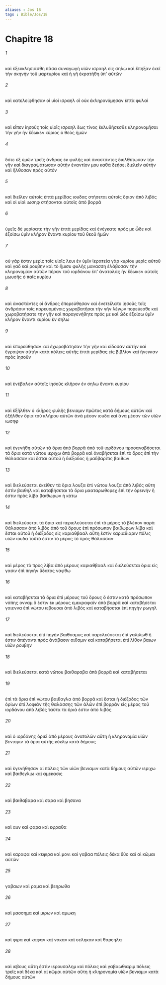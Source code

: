 ```yaml
---
aliases : Jos 18
tags : Bible/Jos/18
---
```


# Chapitre 18

###### 1
καὶ ἐξεκκλησιάσθη πᾶσα συναγωγὴ υἱῶν ισραηλ εἰς σηλω καὶ ἔπηξαν ἐκεῖ τὴν σκηνὴν τοῦ μαρτυρίου καὶ ἡ γῆ ἐκρατήθη ὑπ' αὐτῶν
###### 2
καὶ κατελείφθησαν οἱ υἱοὶ ισραηλ οἳ οὐκ ἐκληρονόμησαν ἑπτὰ φυλαί
###### 3
καὶ εἶπεν ἰησοῦς τοῖς υἱοῖς ισραηλ ἕως τίνος ἐκλυθήσεσθε κληρονομῆσαι τὴν γῆν ἣν ἔδωκεν κύριος ὁ θεὸς ἡμῶν
###### 4
δότε ἐξ ὑμῶν τρεῖς ἄνδρας ἐκ φυλῆς καὶ ἀναστάντες διελθέτωσαν τὴν γῆν καὶ διαγραψάτωσαν αὐτὴν ἐναντίον μου καθὰ δεήσει διελεῖν αὐτήν καὶ ἤλθοσαν πρὸς αὐτόν
###### 5
καὶ διεῖλεν αὐτοῖς ἑπτὰ μερίδας ιουδας στήσεται αὐτοῖς ὅριον ἀπὸ λιβός καὶ οἱ υἱοὶ ιωσηφ στήσονται αὐτοῖς ἀπὸ βορρᾶ
###### 6
ὑμεῖς δὲ μερίσατε τὴν γῆν ἑπτὰ μερίδας καὶ ἐνέγκατε πρός με ὧδε καὶ ἐξοίσω ὑμῖν κλῆρον ἔναντι κυρίου τοῦ θεοῦ ἡμῶν
###### 7
οὐ γάρ ἐστιν μερὶς τοῖς υἱοῖς λευι ἐν ὑμῖν ἱερατεία γὰρ κυρίου μερὶς αὐτοῦ καὶ γαδ καὶ ρουβην καὶ τὸ ἥμισυ φυλῆς μανασση ἐλάβοσαν τὴν κληρονομίαν αὐτῶν πέραν τοῦ ιορδάνου ἐπ' ἀνατολάς ἣν ἔδωκεν αὐτοῖς μωυσῆς ὁ παῖς κυρίου
###### 8
καὶ ἀναστάντες οἱ ἄνδρες ἐπορεύθησαν καὶ ἐνετείλατο ἰησοῦς τοῖς ἀνδράσιν τοῖς πορευομένοις χωροβατῆσαι τὴν γῆν λέγων πορεύεσθε καὶ χωροβατήσατε τὴν γῆν καὶ παραγενήθητε πρός με καὶ ὧδε ἐξοίσω ὑμῖν κλῆρον ἔναντι κυρίου ἐν σηλω
###### 9
καὶ ἐπορεύθησαν καὶ ἐχωροβάτησαν τὴν γῆν καὶ εἴδοσαν αὐτὴν καὶ ἔγραψαν αὐτὴν κατὰ πόλεις αὐτῆς ἑπτὰ μερίδας εἰς βιβλίον καὶ ἤνεγκαν πρὸς ἰησοῦν
###### 10
καὶ ἐνέβαλεν αὐτοῖς ἰησοῦς κλῆρον ἐν σηλω ἔναντι κυρίου
###### 11
καὶ ἐξῆλθεν ὁ κλῆρος φυλῆς βενιαμιν πρῶτος κατὰ δήμους αὐτῶν καὶ ἐξῆλθεν ὅρια τοῦ κλήρου αὐτῶν ἀνὰ μέσον ιουδα καὶ ἀνὰ μέσον τῶν υἱῶν ιωσηφ
###### 12
καὶ ἐγενήθη αὐτῶν τὰ ὅρια ἀπὸ βορρᾶ ἀπὸ τοῦ ιορδάνου προσαναβήσεται τὰ ὅρια κατὰ νώτου ιεριχω ἀπὸ βορρᾶ καὶ ἀναβήσεται ἐπὶ τὸ ὄρος ἐπὶ τὴν θάλασσαν καὶ ἔσται αὐτοῦ ἡ διέξοδος ἡ μαδβαρῖτις βαιθων
###### 13
καὶ διελεύσεται ἐκεῖθεν τὰ ὅρια λουζα ἐπὶ νώτου λουζα ἀπὸ λιβός αὕτη ἐστὶν βαιθηλ καὶ καταβήσεται τὰ ὅρια μααταρωθορεχ ἐπὶ τὴν ὀρεινήν ἥ ἐστιν πρὸς λίβα βαιθωρων ἡ κάτω
###### 14
καὶ διελεύσεται τὰ ὅρια καὶ περιελεύσεται ἐπὶ τὸ μέρος τὸ βλέπον παρὰ θάλασσαν ἀπὸ λιβὸς ἀπὸ τοῦ ὄρους ἐπὶ πρόσωπον βαιθωρων λίβα καὶ ἔσται αὐτοῦ ἡ διέξοδος εἰς καριαθβααλ αὕτη ἐστὶν καριαθιαριν πόλις υἱῶν ιουδα τοῦτό ἐστιν τὸ μέρος τὸ πρὸς θάλασσαν
###### 15
καὶ μέρος τὸ πρὸς λίβα ἀπὸ μέρους καριαθβααλ καὶ διελεύσεται ὅρια εἰς γασιν ἐπὶ πηγὴν ὕδατος ναφθω
###### 16
καὶ καταβήσεται τὰ ὅρια ἐπὶ μέρους τοῦ ὄρους ὅ ἐστιν κατὰ πρόσωπον νάπης ονναμ ὅ ἐστιν ἐκ μέρους εμεκραφαϊν ἀπὸ βορρᾶ καὶ καταβήσεται γαιεννα ἐπὶ νώτου ιεβουσαι ἀπὸ λιβὸς καὶ καταβήσεται ἐπὶ πηγὴν ρωγηλ
###### 17
καὶ διελεύσεται ἐπὶ πηγὴν βαιθσαμυς καὶ παρελεύσεται ἐπὶ γαλιλωθ ἥ ἐστιν ἀπέναντι πρὸς ἀνάβασιν αιθαμιν καὶ καταβήσεται ἐπὶ λίθον βαιων υἱῶν ρουβην
###### 18
καὶ διελεύσεται κατὰ νώτου βαιθαραβα ἀπὸ βορρᾶ καὶ καταβήσεται
###### 19
ἐπὶ τὰ ὅρια ἐπὶ νώτου βαιθαγλα ἀπὸ βορρᾶ καὶ ἔσται ἡ διέξοδος τῶν ὁρίων ἐπὶ λοφιὰν τῆς θαλάσσης τῶν ἁλῶν ἐπὶ βορρᾶν εἰς μέρος τοῦ ιορδάνου ἀπὸ λιβός ταῦτα τὰ ὅριά ἐστιν ἀπὸ λιβός
###### 20
καὶ ὁ ιορδάνης ὁριεῖ ἀπὸ μέρους ἀνατολῶν αὕτη ἡ κληρονομία υἱῶν βενιαμιν τὰ ὅρια αὐτῆς κύκλῳ κατὰ δήμους
###### 21
καὶ ἐγενήθησαν αἱ πόλεις τῶν υἱῶν βενιαμιν κατὰ δήμους αὐτῶν ιεριχω καὶ βαιθεγλιω καὶ αμεκασις
###### 22
καὶ βαιθαβαρα καὶ σαρα καὶ βησανα
###### 23
καὶ αιιν καὶ φαρα καὶ εφραθα
###### 24
καὶ καραφα καὶ κεφιρα καὶ μονι καὶ γαβαα πόλεις δέκα δύο καὶ αἱ κῶμαι αὐτῶν
###### 25
γαβαων καὶ ραμα καὶ βεηρωθα
###### 26
καὶ μασσημα καὶ μιρων καὶ αμωκη
###### 27
καὶ φιρα καὶ καφαν καὶ νακαν καὶ σεληκαν καὶ θαρεηλα
###### 28
καὶ ιεβους αὕτη ἐστὶν ιερουσαλημ καὶ πόλεις καὶ γαβαωθιαριμ πόλεις τρεῖς καὶ δέκα καὶ αἱ κῶμαι αὐτῶν αὕτη ἡ κληρονομία υἱῶν βενιαμιν κατὰ δήμους αὐτῶν
